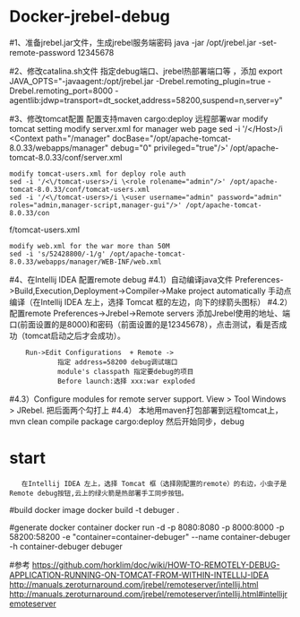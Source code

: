 # Docker-jrebel-debug

#1、准备jrebel.jar文件，生成jrebel服务端密码
	java -jar /opt/jrebel.jar -set-remote-password 12345678
 
#2、修改catalina.sh文件
	指定debug端口、jrebel热部署端口等 ，添加
	export JAVA_OPTS="-javaagent:/opt/jrebel.jar -Drebel.remoting_plugin=true -Drebel.remoting_port=8000 -agentlib:jdwp=transport=dt_socket,address=58200,suspend=n,server=y"
 
#3、修改tomcat配置
	配置支持maven cargo:deploy 远程部署war
	modify tomcat setting
	modify server.xml  for manager web page
	sed -i '/<\/Host>/i <Context path=\"/manager\" docBase=\"/opt/apache-tomcat-8.0.33/webapps/manager\" debug=\"0\" privileged=\"true\"/>' /opt/apache-tomcat-8.0.33/conf/server.xml
 
	modify tomcat-users.xml for deploy role auth
	sed -i '/<\/tomcat-users>/i \<role rolename="admin"/>' /opt/apache-tomcat-8.0.33/conf/tomcat-users.xml
	sed -i '/<\/tomcat-users>/i \<user username="admin" password="admin" roles="admin,manager-script,manager-gui"/>' /opt/apache-tomcat-8.0.33/con
f/tomcat-users.xml
 
	modify web.xml for the war more than 50M
	sed -i 's/52428800/-1/g' /opt/apache-tomcat-8.0.33/webapps/manager/WEB-INF/web.xml 
 
#4、在Intellij IDEA 配置remote debug
#4.1）自动编译java文件
	Preferences->Build,Execution,Deployment->Compiler->Make project automatically
 	手动点编译（在Intellij IDEA 左上，选择 Tomcat 框的左边，向下的绿箭头图标）
#4.2）配置remote
      	Preferences->Jrebel->Remote servers
                添加Jrebel使用的地址、端口(前面设置的是8000)和密码（前面设置的是12345678），点击测试，看是否成功（tomcat启动之后才会成功）。    
 
        Run->Edit Configurations  + Remote ->
                指定 address=58200 debug调试端口
                module's classpath 指定要debug的项目
                Before launch:选择 xxx:war exploded
#4.3）Configure modules for remote server support.
        View > Tool Windows > JRebel. 
        把后面两个勾打上
#4.4） 本地用maven打包部署到远程tomcat上，
       mvn clean compile package cargo:deploy
       然后开始同步，debug

# start
       在Intellij IDEA 左上，选择 Tomcat 框（选择刚配置的remote）的右边，小虫子是Remote debug按钮,云上的绿火箭是热部署手工同步按钮。

#build docker image
	docker build -t debuger .

#generate docker container
	docker run -d -p 8080:8080 -p 8000:8000 -p 58200:58200 -e "container=container-debuger" --name container-debuger -h container-debuger debuger

#参考
	https://github.com/horklim/doc/wiki/HOW-TO-REMOTELY-DEBUG-APPLICATION-RUNNING-ON-TOMCAT-FROM-WITHIN-INTELLIJ-IDEA
	http://manuals.zeroturnaround.com/jrebel/remoteserver/intellij.html
	http://manuals.zeroturnaround.com/jrebel/remoteserver/intellij.html#intellijremoteserver

